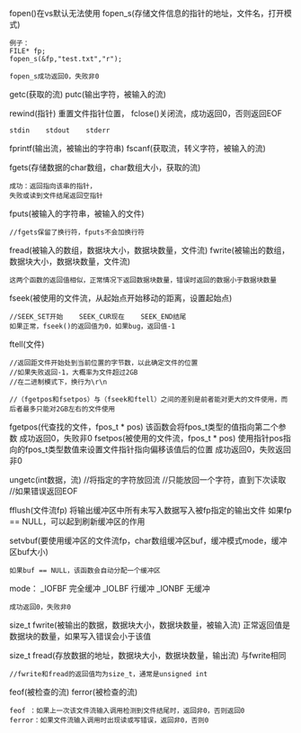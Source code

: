 fopen()在vs默认无法使用
fopen_s(存储文件信息的指针的地址，文件名，打开模式)

	例子：
	FILE* fp;
	fopen_s(&fp,"test.txt","r");

	fopen_s成功返回0，失败非0

getc(获取的流) putc(输出字符，被输入的流)

rewind(指针)
重置文件指针位置，
fclose()关闭流，成功返回0，否则返回EOF

	stdin    stdout    stderr

fprintf(输出流，被输出的字符串)
fscanf(获取流，转义字符，被输入的流)

fgets(存储数据的char数组，char数组大小，获取的流)

	成功：返回指向该串的指针，
	失败或读到文件结尾返回空指针
fputs(被输入的字符串，被输入的文件)

	//fgets保留了换行符，fputs不会加换行符

fread(被输入的数组，数据块大小，数据块数量，文件流)
fwrite(被输出的数组，数据块大小，数据块数量，文件流)

	这两个函数的返回值相似，正常情况下返回数据块数量，错误时返回的数据小于数据块数量

fseek(被使用的文件流，从起始点开始移动的距离，设置起始点)
	
	//SEEK_SET开始    SEEK_CUR现在    SEEK_END结尾
	如果正常，fseek()的返回值为0，如果bug，返回值-1

ftell(文件)

	//返回距文件开始处到当前位置的字节数，以此确定文件的位置
	//如果失败返回-1，大概率为文件超过2GB
	//在二进制模式下，换行为\r\n

	//（fgetpos和fsetpos）与（fseek和ftell）之间的差别是前者能对更大的文件使用，而后者最多只能对2GB左右的文件使用

fgetpos(代查找的文件，fpos_t * pos)
	该函数会将fpos_t类型的值指向第二个参数
	成功返回0，失败非0
fsetpos(被使用的文件流，fpos_t * pos)
	使用指针pos指向的fpos_t类型数值来设置文件指针指向偏移该值后的位置
	成功返回0，失败返回非0

ungetc(int数据，流)
	//将指定的字符放回流
	//只能放回一个字符，直到下次读取
	//如果错误返回EOF

fflush(文件流fp)
	将输出缓冲区中所有未写入数据写入被fp指定的输出文件
	如果fp == NULL，可以起到刷新缓冲区的作用

setvbuf(要使用缓冲区的文件流fp，char数组缓冲区buf，缓冲模式mode，缓冲区buf大小)

	如果buf == NULL，该函数会自动分配一个缓冲区

mode：
	_IOFBF 完全缓冲
	_IOLBF 行缓冲
	_IONBF 无缓冲

	成功返回0，失败非0

size_t    fwrite(被输出的数据，数据块大小，数据块数量，被输入流)
	正常返回值是数据块的数量，如果写入错误会小于该值

size_t    fread(存放数据的地址，数据块大小，数据块数量，输出流)
	与fwrite相同
	
	//fwrite和fread的返回值均为size_t，通常是unsigned int

feof(被检查的流)
ferror(被检查的流)

	feof ：如果上一次该文件流输入调用检测到文件结尾时，返回非0，否则返回0
	ferror：如果文件流输入调用时出现读或写错误，返回非0，否则0

